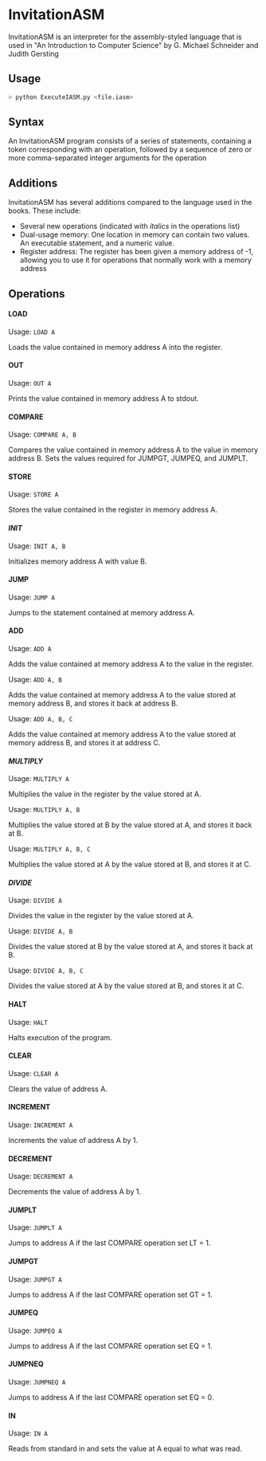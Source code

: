 # InvitationASM
InvitationASM is an interpreter for the assembly-styled language that is used in "An Introduction to Computer Science" by G. Michael Schneider and Judith Gersting

## Usage
```bash
> python ExecuteIASM.py <file.iasm>
```

## Syntax
An InvitationASM program consists of a series of statements, containing a token corresponding with an operation, followed by a sequence of zero or more comma-separated integer arguments for the operation

## Additions
InvitationASM has several additions compared to the language used in the books. These include:
* Several new operations (indicated with *italics* in the operations list)
* Dual-usage memory: One location in memory can contain two values. An executable statement, and a numeric value.
* Register address: The register has been given a memory address of -1, allowing you to use it for operations that normally work with a memory address

## Operations

#### LOAD
Usage: `LOAD A`

Loads the value contained in memory address A into the register.

#### OUT
Usage: `OUT A`

Prints the value contained in memory address A to stdout.

#### COMPARE
Usage: `COMPARE A, B`

Compares the value contained in memory address A to the value in memory address B.
Sets the values required for JUMPGT, JUMPEQ, and JUMPLT.

#### STORE
Usage: `STORE A`

Stores the value contained in the register in memory address A.

#### *INIT*
Usage: `INIT A, B`

Initializes memory address A with value B.

#### JUMP
Usage: `JUMP A`

Jumps to the statement contained at memory address A.

#### ADD
Usage: `ADD A`

Adds the value contained at memory address A to the value in the register.

Usage: `ADD A, B`

Adds the value contained at memory address A to the value stored at memory address B, and stores it back at address B.

Usage: `ADD A, B, C`

Adds the value contained at memory address A to the value stored at memory address B, and stores it at address C.

#### *MULTIPLY*
Usage: `MULTIPLY A`

Multiplies the value in the register by the value stored at A.

Usage: `MULTIPLY A, B`

Multiplies the value stored at B by the value stored at A, and stores it back at B.

Usage: `MULTIPLY A, B, C`

Multiplies the value stored at A by the value stored at B, and stores it at C.

#### *DIVIDE*
Usage: `DIVIDE A`

Divides the value in the register by the value stored at A.

Usage: `DIVIDE A, B`

Divides the value stored at B by the value stored at A, and stores it back at B.

Usage: `DIVIDE A, B, C`

Divides the value stored at A by the value stored at B, and stores it at C.

#### HALT
Usage: `HALT`

Halts execution of the program.

#### CLEAR
Usage: `CLEAR A`

Clears the value of address A.

#### INCREMENT
Usage: `INCREMENT A`

Increments the value of address A by 1.

#### DECREMENT
Usage: `DECREMENT A`

Decrements the value of address A by 1.

#### JUMPLT
Usage: `JUMPLT A`

Jumps to address A if the last COMPARE operation set LT = 1.

#### JUMPGT
Usage: `JUMPGT A`

Jumps to address A if the last COMPARE operation set GT = 1.

#### JUMPEQ
Usage: `JUMPEQ A`

Jumps to address A if the last COMPARE operation set EQ = 1.

#### JUMPNEQ
Usage: `JUMPNEQ A`

Jumps to address A if the last COMPARE operation set EQ = 0.

#### IN
Usage: `IN A`

Reads from standard in and sets the value at A equal to what was read.